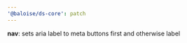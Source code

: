 ```yaml
---
'@baloise/ds-core': patch
---
```


**nav**: sets aria label to meta buttons first and otherwise label
